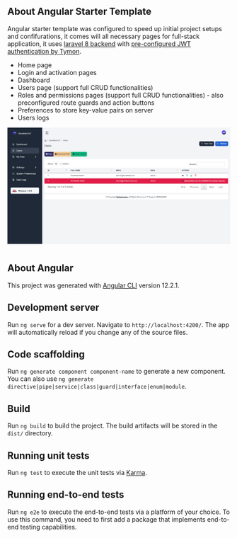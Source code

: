 ## About Angular Starter Template

Angular starter template was configured to speed up initial project setups and confifurations, it comes will all necessary pages for full-stack application, it uses [laravel 8 backend](https://github.com/eltiwany/laravel-api-wrapper) with [pre-configured JWT authentication by Tymon](https://jwt-auth.readthedocs.io/en/develop/laravel-installation/).

- Home page
- Login and activation pages
- Dashboard
- Users page (support full CRUD functionalities)
- Roles and permissions pages (support full CRUD functionalities) - also preconfigured route guards and action buttons
- Preferences to store key-value pairs on server
- Users logs

<img src="src/assets/images/demo.png"/>

#

## About Angular

This project was generated with [Angular CLI](https://github.com/angular/angular-cli) version 12.2.1.

## Development server

Run `ng serve` for a dev server. Navigate to `http://localhost:4200/`. The app will automatically reload if you change any of the source files.

## Code scaffolding

Run `ng generate component component-name` to generate a new component. You can also use `ng generate directive|pipe|service|class|guard|interface|enum|module`.

## Build

Run `ng build` to build the project. The build artifacts will be stored in the `dist/` directory.

## Running unit tests

Run `ng test` to execute the unit tests via [Karma](https://karma-runner.github.io).

## Running end-to-end tests

Run `ng e2e` to execute the end-to-end tests via a platform of your choice. To use this command, you need to first add a package that implements end-to-end testing capabilities.

